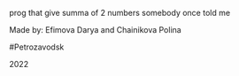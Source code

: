 prog that give summa of 2 numbers somebody once told me

Made by: Efimova Darya and Chainikova Polina

#Petrozavodsk

2022
